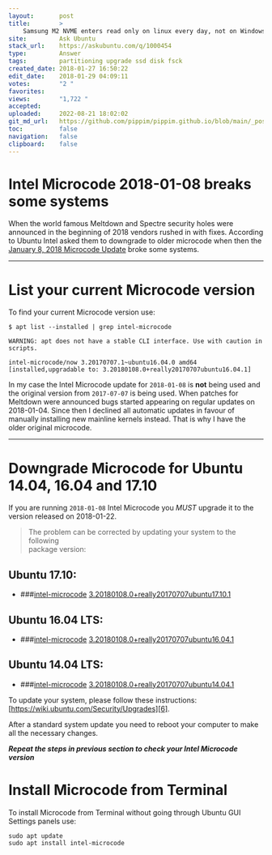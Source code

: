 ```yaml
---
layout:       post
title:        >
    Samsung M2 NVME enters read only on linux every day, not on Windows
site:         Ask Ubuntu
stack_url:    https://askubuntu.com/q/1000454
type:         Answer
tags:         partitioning upgrade ssd disk fsck
created_date: 2018-01-27 16:50:22
edit_date:    2018-01-29 04:09:11
votes:        "2 "
favorites:    
views:        "1,722 "
accepted:     
uploaded:     2022-08-21 18:02:02
git_md_url:   https://github.com/pippim/pippim.github.io/blob/main/_posts/2018/2018-01-27-Samsung-M2-NVME-enters-read-only-on-linux-every-day_-not-on-Windows.md
toc:          false
navigation:   false
clipboard:    false
---
```


# Intel Microcode 2018-01-08 breaks some systems

When the world famous Meltdown and Spectre security holes were announced in the beginning of 2018 vendors rushed in with fixes. According to Ubuntu Intel asked them to downgrade to older microcode when then the [January 8, 2018 Microcode Update][1] broke some systems.

----------

# List your current Microcode version

To find your current Microcode version use:

``` 
$ apt list --installed | grep intel-microcode

WARNING: apt does not have a stable CLI interface. Use with caution in scripts.

intel-microcode/now 3.20170707.1~ubuntu16.04.0 amd64 [installed,upgradable to: 3.20180108.0+really20170707ubuntu16.04.1]
```

In my case the Intel Microcode update for `2018-01-08` is **not** being used and the original version from `2017-07-07` is being used. When patches for Meltdown were announced bugs started appearing on regular updates on 2018-01-04. Since then I declined all automatic updates in favour of manually installing new mainline kernels instead. That is why I have the older original microcode.


----------


# Downgrade Microcode for Ubuntu 14.04, 16.04 and 17.10

If you are running `2018-01-08` Intel Microcode you *MUST* upgrade it to the version released on 2018-01-22.

> The problem can be corrected by updating your system to the following  
> package version:  

## Ubuntu 17.10:
  -  ###[intel-microcode][2] [3.20180108.0+really20170707ubuntu17.10.1][3]

## Ubuntu 16.04 LTS:
  -  ###[intel-microcode][2] [3.20180108.0+really20170707ubuntu16.04.1][4]

## Ubuntu 14.04 LTS:
  -  ###[intel-microcode][2] [3.20180108.0+really20170707ubuntu14.04.1][5] 

To update your system, please follow these instructions: [https://wiki.ubuntu.com/Security/Upgrades][6].

After a standard system update you need to reboot your computer to make
all the necessary changes.

***Repeat the steps in previous section to check your Intel Microcode version***

# Install Microcode from Terminal

To install Microcode from Terminal without going through Ubuntu GUI Settings panels use:

``` 
sudo apt update
sudo apt install intel-microcode
```

  [1]: https://usn.ubuntu.com/usn/usn-3531-2/
  [2]: https://launchpad.net/ubuntu/+source/intel-microcode
  [3]: https://launchpad.net/ubuntu/+source/intel-microcode/3.20180108.0+really20170707ubuntu17.10.1
  [4]: https://launchpad.net/ubuntu/+source/intel-microcode/3.20180108.0+really20170707ubuntu16.04.1
  [5]: https://launchpad.net/ubuntu/+source/intel-microcode/3.20180108.0+really20170707ubuntu14.04.1
  [6]: https://wiki.ubuntu.com/Security/Upgrades
